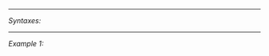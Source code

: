


---
*Syntaxes:*

<!-- [] call `BIN_fnc_deleteDiaryRecord` -->

---
*Example 1:*

<!-- 
```sqf
[] call BIN_fnc_deleteDiaryRecord;
``` -->